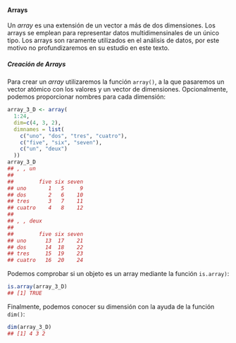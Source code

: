 
#### Arrays


Un _array_ es una extensión de un vector a más de dos dimensiones. Los arrays se
emplean para representar  datos multidimensinales de un único tipo. Los arrays son
raramente utilizados en el análisis de datos, por este motivo no profundizaremos
en su estudio en este texto.


##### Creación de Arrays

Para crear un _array_ utilizaremos la función `array()`, a la que pasaremos
un vector atómico con los valores y un vector de dimensiones. Opcionalmente, 
podemos proporcionar nombres para cada dimensión:


```r
array_3_D <- array(
  1:24, 
  dim=c(4, 3, 2),
  dimnames = list(
    c("uno", "dos", "tres", "cuatro"),
    c("five", "six", "seven"),
    c("un", "deux")
  ))
array_3_D
## , , un
## 
##        five six seven
## uno       1   5     9
## dos       2   6    10
## tres      3   7    11
## cuatro    4   8    12
## 
## , , deux
## 
##        five six seven
## uno      13  17    21
## dos      14  18    22
## tres     15  19    23
## cuatro   16  20    24
```


Podemos comprobar si un objeto es un array mediante la función `is.array)`:


```r
is.array(array_3_D)
## [1] TRUE
```

Finalmente, podemos conocer su dimensión con la ayuda de la función `dim()`:


```r
dim(array_3_D)
## [1] 4 3 2
```











































